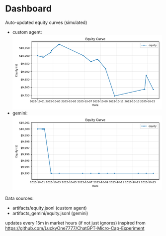 # Dashboard

Auto-updated equity curves (simulated)

- custom agent: ![Equity Curve](artifacts/equity.png?v=4d10206)
- gemini: ![Equity Curve (Gemini)](artifacts_gemini/equity.png?v=4d10206)

Data sources:
- artifacts/equity.jsonl (custom agent)
- artifacts_gemini/equity.jsonl (gemini)

updates every 15m in market hours (if not just ignores)
inspired from https://github.com/LuckyOne7777/ChatGPT-Micro-Cap-Experiment
